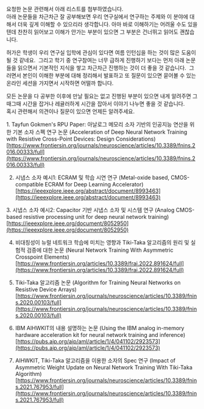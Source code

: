 요청한 논문 관련해서 아래 리스트를 첨부하였습니다.   
아래 논문들을 차근차근 잘 공부해보면 우리 연구실에서 연구하는 주제와 이 분야에 대해서 더욱 깊게 이해할 수 있으리라 생각합니다.
아마 바로 이해하기는 어려울 수도 있을텐데 찬찬히 읽어보고 이해가 안가는 부분이 있으면 그 부분은 건너뛰고 읽어도 괜찮습니다.


허가은 학생이 우리 연구실 입학에 관심이 있다면 여름 인턴십을 하는 것이 많은 도움이 될 것 같네요. 
그리고 학기 중 연구참여는 너무 급하게 진행하기 보다는 먼저 아래 논문들을 읽으면서 기본적인 지식을 쌓고 차근차근 진행하는 것이 더 좋을 것 같습니다. 
그러면서 본인이 이해한 부분에 대해 정리해서 발표하고 또 질문이 있으면 묻어볼 수 있는 온라인 세션을 가지면서 시작하면 어떨까 합니다.   

모든 논문을 다 공부한 이후에 만날 필요는 없고 진행된 부분이 있으면 내게 알려주면 그때그때 시간을 잡거나 레귤러하게 시간을 잡아서 이야기 나누면 좋을 것 같습니다.   
혹시 관련해서 의견이나 질문이 있으면 언제든 알려주세요.   

  
1. Tayfun Gokmen's RPU Paper: 아날로그 메모리 소자 기반의 인공지능 연산을 위한 기본 소자 스펙 연구 논문  (Acceleration of Deep Neural Network Training with Resistive Cross-Point Devices: Design Considerations)
[https://www.frontiersin.org/journals/neuroscience/articles/10.3389/fnins.2016.00333/full](https://www.frontiersin.org/journals/neuroscience/articles/10.3389/fnins.2016.00333/full)

2. 시냅스 소자 예시1: ECRAM 및 학습 시연 연구 (Metal-oxide based, CMOS-compatible ECRAM for Deep Learning Accelerator)
[https://ieeexplore.ieee.org/abstract/document/8993463](https://ieeexplore.ieee.org/abstract/document/8993463)  

3. 시냅스 소자 예시2: Capacitor 기반 시냅스 소자 및 시스템 연구 (Analog CMOS-based resistive processing unit for deep neural network training)
[https://ieeexplore.ieee.org/document/8052950](https://ieeexplore.ieee.org/document/8052950)  

4. 비대칭성이 뉴럴 네트워크 학습에 미치는 영향과 Tiki-Taka 알고리즘의 원리 및 실험적 검증에 대한 논문 (Neural Network Training With Asymmetric Crosspoint Elements)
[https://www.frontiersin.org/articles/10.3389/frai.2022.891624/full](https://www.frontiersin.org/articles/10.3389/frai.2022.891624/full)  

5. Tiki-Taka 알고리즘 논문 (Algorithm for Training Neural Networks on Resistive Device Arrays)
[https://www.frontiersin.org/journals/neuroscience/articles/10.3389/fnins.2020.00103/full](https://www.frontiersin.org/journals/neuroscience/articles/10.3389/fnins.2020.00103/full)  

6. IBM AIHWKIT의 내용 설명하는 논문  (Using the IBM analog in-memory hardware acceleration kit for neural network training and inference)
[https://pubs.aip.org/aip/aml/article/1/4/041102/2923573](https://pubs.aip.org/aip/aml/article/1/4/041102/2923573)

7. AIHWKIT, Tiki-Taka 알고리즘을 이용한 소자의 Spec 연구 (Impact of Asymmetric Weight Update on Neural Network Training With Tiki-Taka Algorithm)
[https://www.frontiersin.org/journals/neuroscience/articles/10.3389/fnins.2021.767953/full](https://www.frontiersin.org/journals/neuroscience/articles/10.3389/fnins.2021.767953/full)